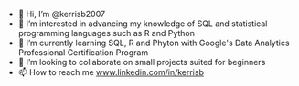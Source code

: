 - 👋 Hi, I’m @kerrisb2007
- 👀 I’m interested in advancing my knowledge of SQL and statistical programming languages such as R and Python
- 🌱 I’m currently learning SQL, R and Phyton with Google's Data Analytics Professional Certification Program
- 💞️ I’m looking to collaborate on small projects suited for beginners
- 📫 How to reach me www.linkedin.com/in/kerrisb

<!---
kerrisb2007/kerrisb2007 is a ✨ special ✨ repository because its `README.md` (this file) appears on your GitHub profile.
You can click the Preview link to take a look at your changes.
--->
